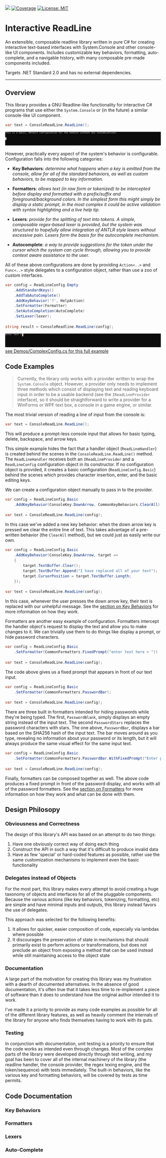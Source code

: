 ![](https://github.com/mattj23/InteractiveReadLine/workflows/CI%20netcore/badge.svg)
[![Coverage](https://codecov.io/gh/mattj23/InteractiveReadLine/branch/master/graph/badge.svg)](https://codecov.io/gh/mattj23/InteractiveReadLine)
[![License: MIT](https://img.shields.io/badge/License-MIT-yellow.svg)](https://opensource.org/licenses/MIT)

# Interactive ReadLine
An extensible, composable readline library written in pure C# for creating interactive text-based interfaces with System.Console and other console-like UI components.  Includes customizable key behaviors, formatting, auto-complete, and a navigable history, with many composable pre-made components included.

Targets .NET Standard 2.0 and has no external dependencies.

___

## Overview
This library provides a GNU Readline-like functionality for interactive C# programs that use either the `System.Console` or (in the future) a similar console-like UI component. 

```csharp
var text = ConsoleReadLine.ReadLine();
```

![Example](./docs/animations/basic_config.svg)

However, practically every aspect of the system's behavior is configurable.  Configuration falls into the following categories:
* **Key Behaviors**: *determine what happens when a key is emitted from the console, allow for all of the standard behaviors, as well as custom behaviors, to be mapped to key information.*

* **Formatters**: *allows text (in raw form or tokenized) to be intercepted before display and formatted with a prefix/suffix and foreground/background colors. In the simplest form this might simply be display a static prompt, in the most complex it could be active validation with syntax highlighting and a live help tip.*

* **Lexers**: *provide for the splitting of text into tokens. A simple, composable regex-based lexer is provided, but the system was structured to hopefully allow integration of ANTLR style lexers without excessive pain. Lexers form the basis for the autocomplete mechanism.*

* **Autocomplete**: *a way to provide suggestions for the token under the cursor which the system can cycle through, allowing you to provide context aware assistance to the user.*

All of these above configurations are done by providing `Action<..>` and `Func<..>` style delegates to a configuration object, rather than use a zoo of custom interfaces.

```csharp
var config = ReadLineConfig.Empty
    .AddStandardKeys()
    .AddTabAutoComplete()
    .AddKeyBehavior('?', HelpAction) 
    .SetFormatter(Formatter)
    .SetAutoCompletion(AutoComplete)
    .SetLexer(lexer);

string result = ConsoleReadline.ReadLine(config);
```
![Example](./docs/animations/complex_config.svg)
[see Demos/ComplexConfig.cs for this full example](https://github.com/mattj23/InteractiveReadLine/tree/master/InteractiveReadLine.Demo/Demos/ComplexConfig.cs)

## Code Examples
> Currently, the library only works with a provider written to wrap the `System.Console` object. However, a provider only needs to implement three methods which consist of displaying text and reading keyboard input in order to be a usable backend (see the `IReadLineProvider` interface), so it should be straightforward to write a provider for a WinForms or WPF text box, a console in a game engine, or similar.

The most trivial version of reading a line of input from the console is:

```csharp
var text = ConsoleReadLine.ReadLine();
```
This will produce a prompt-less console input that allows for basic typing, delete, backspace, and arrow keys.

This simple example hides the fact that a handler object (`ReadLineHandler`) is created behind the scenes in the `ConsoleReadLine.ReadLine()` method.  The `ReadLineHandler` receives both an `IReadLineProvider` and a `ReadLineConfig` configuration object in its constructor. If no configuration object is provided, it creates a basic configuration (`ReadLineConfig.Basic`) behind the scenes which provides character insertion, enter, and the basic editing keys.

We can create a configuration object manually to pass in to the provider.

```csharp
var config = ReadLineConfig.Basic
    .AddKeyBehavior(ConsoleKey.DownArrow, CommonKeyBehaviors.ClearAll);

var text = ConsoleReadLine.ReadLine(config);
```
In this case we've added a new key behavior: when the down arrow key is pressed we clear the entire line of text.  This takes advantage of a pre-written behavior (the `ClearAll` method), but we could just as easily write our own.

```csharp
var config = ReadLineConfig.Basic
    .AddKeyBehavior(ConsoleKey.DownArrow, target =>
    {
        target.TextBuffer.Clear();
        target.TextBuffer.Append("I have replaced all of your text");
        target.CursorPosition = target.TextBuffer.Length;
    });

var text = ConsoleReadLine.ReadLine(config);
```
In this case, whenever the user presses the down arrow key, their text is replaced with our unhelpful message. See the [section on Key Behaviors](#key-behaviors) for more information on how they work.

Formatters are another easy example of configuration.  Formatters intercept the handler object's request to display the text and allow you to make changes to it. We can trivially use them to do things like display a prompt, or hide password characters.

```csharp
var config = ReadLineConfig.Basic
    .SetFormatter(CommonFormatters.FixedPrompt("enter text here > "))

var text = ConsoleReadLine.ReadLine(config);
```
The code above gives us a fixed prompt that appears in front of our text input.

```csharp
var config = ReadLineConfig.Basic
    .SetFormatter(CommonFormatters.PasswordBar);

var text = ConsoleReadLine.ReadLine(config);
```
There are three built in formatters intended for hiding passwords while they're being typed.  The first, `PasswordBlank`, simply displays an empty string instead of the input text.  The second `PasswordStars` replaces the password characters with stars.  The one above, `PasswordBar`, displays a bar based on the SHA256 hash of the input text.  The bar moves around as you type, revealing no information about your password or its length, but it will always produce the same visual effect for the same input text.

```csharp
var config = ReadLineConfig.Basic
    .SetFormatter(CommonFormatters.PasswordBar.WithFixedPrompt("Enter password: "));

var text = ConsoleReadLine.ReadLine(config);
```
Finally, formatters can be composed together as well. The above code produces a fixed prompt in front of the password display, and works with all of the password formatters.  See the [section on Formatters](#formatters) for more information on how they work and what can be done with them.


## Design Philosopy

### Obviousness and Correctness
The design of this library's API was based on an attempt to do two things:
1. Have one obviously correct way of doing each thing
2. Construct the API in such a way that it's difficult to produce invalid data
3. Have as few 'special' or hard-coded features as possible, rather use the same customization mechanisms to implement even the basic functionality

### Delegates instead of Objects
For the most part, this library makes every attempt to avoid creating a huge taxonomy of objects and interfaces for all of the pluggable components.  Because the various actions (like key behaviors, tokenizing, formatting, etc) are simple and have minimal inputs and outputs, this library instead favors the use of delegates. 

This approach was selected for the following benefits:
1. It allows for quicker, easier composition of code, especially via lambdas where possible
1. It discourages the preservation of state in mechanisms that should primarily exist to perform actions or transformations, but does not preclude an object from exposing a method that can be used instead while still maintaining access to the object state

### Documentation
A large part of the motivation for creating this library was my frustration with a dearth of documented alternatives.  In the absence of good documentation, it's often true that it takes less time to re-implement a piece of software than it does to understand how the original author intended it to work.

I've made it a priority to provide as many code examples as possible for all of the different library features, as well as heavily comment the internals of the library for anyone who finds themselves having to work with its guts.

### Testing
In conjunction with documentation, unit testing is a priority to ensure that the code works as intended even through changes.  Most of the complex parts of the library were developed directly through test writing, and my goal has been to cover all of the internal machinery of the library (the readline handler, the console provider, the regex lexing engine, and the token/sequence) with tests immediately.  The built-in behaviors, like the various key and formatting behaviors, will be covered by tests as time permits.

## Code Documentation

### Key Behaviors

### Formatters

### Lexers 

### Auto-Complete